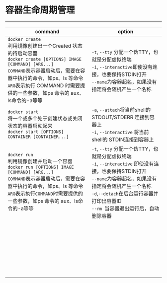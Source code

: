 # 容器生命周期管理
---

|command|option|
|-|-|
|`docker create`<br>利用镜像创建出一个Created 状态的待启动容器<br>`docker create [OPTIONS] IMAGE [COMMAND] [ARG...]`<br>`COMMAND`表示容器启动后，需要在容器中执行的命令，如ps、ls 等命令<br>`ARG`表示执行 COMMAND 时需要提供的一些参数，如ps 命令的 aux、ls命令的-a等等|`-t`, `--tty` 分配一个伪TTY，也就是分配虚拟终端<br>`-i`, `--interactive`即使没有连接，也要保持STDIN打开<br>`--name`为容器起名，如果没有指定将会随机产生一个名称|
|`docker start`<br>将一个或多个处于创建状态或关闭状态的容器启动起来<br>`docker start [OPTIONS] CONTAINER [CONTAINER...]`|`-a`, `--attach`将当前shell的 STDOUT/STDERR 连接到容器上<br>`-i`, `--interactive`	将当前shell的 STDIN连接到容器上|
|`docker run`<br>利用镜像创建并启动一个容器<br>`docker run [OPTIONS] IMAGE [COMMAND] [ARG...]`<br>`COMMAND`表示容器启动后，需要在容器中执行的命令，如ps、ls 等命令<br>`ARG`表示执行`COMMAND`时需要提供的一些参数，如ps 命令的 aux、ls命令的-a等等|`-t`, `--tty`           		分配一个伪TTY，也就是分配虚拟终端<br>`-i`, `--interactive` 即使没有连接，也要保持STDIN打开<br>`--name`为容器起名，如果没有指定将会随机产生一个名称<br>`-d`,`--detach`在后台运行容器并打印出容器ID<br>`--rm	`当容器退出运行后，自动删除容器|
|<br><br>|<br>|
|<br><br>|<br>|
|<br><br>|<br>|
|<br><br>|<br>|